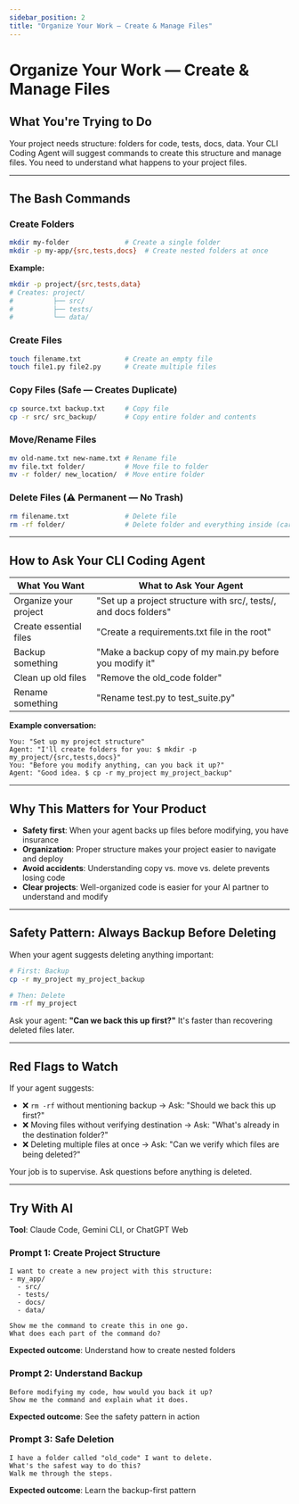 ```yaml
---
sidebar_position: 2
title: "Organize Your Work — Create & Manage Files"
---
```


# Organize Your Work — Create & Manage Files

## What You're Trying to Do

Your project needs structure: folders for code, tests, docs, data. Your CLI Coding Agent will suggest commands to create this structure and manage files. You need to understand what happens to your project files.

---

## The Bash Commands

### Create Folders
```bash
mkdir my-folder              # Create a single folder
mkdir -p my-app/{src,tests,docs}  # Create nested folders at once
```

**Example:**
```bash
mkdir -p project/{src,tests,data}
# Creates: project/
#          ├── src/
#          ├── tests/
#          └── data/
```

### Create Files
```bash
touch filename.txt           # Create an empty file
touch file1.py file2.py      # Create multiple files
```

### Copy Files (Safe — Creates Duplicate)
```bash
cp source.txt backup.txt     # Copy file
cp -r src/ src_backup/       # Copy entire folder and contents
```

### Move/Rename Files
```bash
mv old-name.txt new-name.txt # Rename file
mv file.txt folder/          # Move file to folder
mv -r folder/ new_location/  # Move entire folder
```

### Delete Files (⚠️ Permanent — No Trash)
```bash
rm filename.txt              # Delete file
rm -rf folder/               # Delete folder and everything inside (careful!)
```

---

## How to Ask Your CLI Coding Agent

| What You Want | What to Ask Your Agent |
|---|---|
| Organize your project | "Set up a project structure with src/, tests/, and docs folders" |
| Create essential files | "Create a requirements.txt file in the root" |
| Backup something | "Make a backup copy of my main.py before you modify it" |
| Clean up old files | "Remove the old_code folder" |
| Rename something | "Rename test.py to test_suite.py" |

**Example conversation:**
```
You: "Set up my project structure"
Agent: "I'll create folders for you: $ mkdir -p my_project/{src,tests,docs}"
You: "Before you modify anything, can you back it up?"
Agent: "Good idea. $ cp -r my_project my_project_backup"
```

---

## Why This Matters for Your Product

- **Safety first**: When your agent backs up files before modifying, you have insurance
- **Organization**: Proper structure makes your project easier to navigate and deploy
- **Avoid accidents**: Understanding copy vs. move vs. delete prevents losing code
- **Clear projects**: Well-organized code is easier for your AI partner to understand and modify

---

## Safety Pattern: Always Backup Before Deleting

When your agent suggests deleting anything important:

```bash
# First: Backup
cp -r my_project my_project_backup

# Then: Delete
rm -rf my_project
```

Ask your agent: **"Can we back this up first?"** It's faster than recovering deleted files later.

---

## Red Flags to Watch

If your agent suggests:
- ❌ `rm -rf` without mentioning backup → Ask: "Should we back this up first?"
- ❌ Moving files without verifying destination → Ask: "What's already in the destination folder?"
- ❌ Deleting multiple files at once → Ask: "Can we verify which files are being deleted?"

Your job is to supervise. Ask questions before anything is deleted.

---

## Try With AI

**Tool**: Claude Code, Gemini CLI, or ChatGPT Web

### Prompt 1: Create Project Structure
```
I want to create a new project with this structure:
- my_app/
  - src/
  - tests/
  - docs/
  - data/

Show me the command to create this in one go.
What does each part of the command do?
```

**Expected outcome**: Understand how to create nested folders

### Prompt 2: Understand Backup
```
Before modifying my code, how would you back it up?
Show me the command and explain what it does.
```

**Expected outcome**: See the safety pattern in action

### Prompt 3: Safe Deletion
```
I have a folder called "old_code" I want to delete.
What's the safest way to do this?
Walk me through the steps.
```

**Expected outcome**: Learn the backup-first pattern
